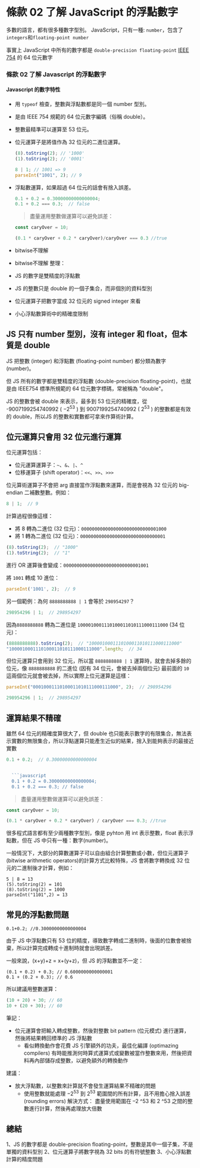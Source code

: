 # 條款 02 了解 JavaScript 的浮點數字

多數的語言，都有很多種數字型別。
JavaScript，只有一種: `number`，包含了`integers`和`floating-point number`

事實上 JavaScript 中所有的數字都是 `double-precision floating-point` [IEEE 754](https://zh.wikipedia.org/wiki/IEEE_754) 的 64 位元數字


### 條款 02 了解 Javascript 的浮點數字

#### Javascript 的數字特性

- 用 `typeof` 檢查，整數與浮點數都是同一個 number 型別。
- 是由 IEEE 754 規範的 64 位元數字編碼（俗稱 double）。
- 整數最精準可以運算至 53 位元。
- 位元運算子是將值作為 32 位元的二進位運算。
  ```javascript
  (8).toString(2); // '1000'
  (1).toString(2); // '0001'

  8 | 1; // 1001 => 9
  parseInt("1001", 2); // 9
  ```
- 浮點數運算，如果超過 64 位元的話會有捨入誤差。
    ```javascript
    0.1 + 0.2 = 0.30000000000000004;
    0.1 + 0.2 === 0.3;  // false
    ```
    > 盡量運用整數做運算可以避免誤差：
    ```javascript
    const caryOver = 10;

    (0.1 * caryOver + 0.2 * caryOver)/caryOver === 0.3 //true

- bitwise不理解

- bitwise不理解
整理：
- JS 的數字是雙精度的浮點數
- JS 的整數只是 double 的一個子集合，而非個別的資料型別
- 位元運算子把數字當成 32 位元的 signed integer 來看
- 小心浮點數算術中的精確度限制

## JS 只有 number 型別，沒有 integer 和 float，但本質是 double

JS 把整數 (integer) 和浮點數 (floating-point number) 都分類為數字 (number)。

但 JS 所有的數字都是雙精度的浮點數 (double-precision floating-point)，也就是由 IEEE754 標準所規範的 64 位元數字標碼，常被稱為 "double"。

JS 的整數會被 double 來表示，最多到 53 位元的精確度，從 -9007199254740992 ( $-2^{53}$ ) 到 9007199254740992 ( $2^{53}$ ) 的整數都是有效的 double，所以JS 的整數和實數都可拿來作算術計算。

## 位元運算只會用 32 位元進行運算

位元運算包括：
- 位元運算運算子：`~`、`&`、`|`、`^`
- 位移運算子 (shift operator)：`<<`、`>>`、`>>>`

位元算術運算子不會把 arg 直接當作浮點數來運算，而是會視為 32 位元的 big-endian 二補數整數。例如：

```javascript
8 | 1;  // 9
```

計算過程很像這樣：
- 將 8 轉為二進位 (32 位元)：`00000000000000000000000000001000`
- 將 1 轉為二進位 (32 位元)：`00000000000000000000000000000001`

```javascript
(8).toString(2);  // "1000"
(1).toString(2);  // "1"
```

進行 OR 運算後會變成：`00000000000000000000000000001001`

將 `1001` 轉成 10 進位：

```javascript
parseInt('1001', 2);  // 9
```

另一個範例：為何 `8888888888 | 1` 會等於 `298954297`？

```javascript
298954296 | 1;  // 298954297
```

因為`8888888888` 轉為二進位是 `1000010001110100011010111000111000` (34 位元)：

```javascript
(8888888888).toString(2);  // "1000010001110100011010111000111000"
"1000010001110100011010111000111000".length;  // 34
```

但位元運算只會用到 32 位元，所以當 `8888888888 | 1` 運算時，就會去掉多餘的位元，像 `8888888888` 的二進位 (因有 34 位元，會被去掉兩個位元) 最前面的 `10` 這兩個位元就會被去掉，所以實際上位元運算是這樣：

```javascript
parseInt("00010001110100011010111000111000", 2);  // 298954296

298954296 | 1;  // 298954297
```

## 運算結果不精確

雖然 64 位元的精確度算很大了，但 double 也只能表示數字的有限集合，無法表示實數的無限集合，所以浮點運算只能產生近似的結果，捨入到能夠表示的最接近實數

```javascript
0.1 + 0.2;  // 0.30000000000000004


  ```javascript
  0.1 + 0.2 = 0.30000000000000004;
  0.1 + 0.2 === 0.3; // false
  ```

  > 盡量運用整數做運算可以避免誤差：

  ```javascript
  const caryOver = 10;

  (0.1 * caryOver + 0.2 * caryOver) / caryOver === 0.3; //true
  ```

很多程式語言都有至少兩種數字型別，像是 pyhton 用 int 表示整數，float 表示浮點數，但在 JS 中只有一種：數字(number)。

一般情況下，大部分的算數運算子可以自由組合計算整數或小數，但位元運算子(bitwise arithmetic operators)的計算方式比較特殊，JS 會將數字轉換成 32 位元的二進制後才計算，例如：

```
5 | 8 = 13
(5).toString(2) = 101
(8).toString(2) = 1000
parseInt("1101",2) = 13
```

## 常見的浮點數問題

```
0.1+0.2; //0.30000000000000004
```

由于 JS 中浮點數只有 53 位的精度，導致數字轉成二進制時，後面的位數會被捨棄，所以計算完成轉成十進制時就會出現誤差。

一般來說，(x+y)+z = x+(y+z)，但 JS 的浮點數並不一定：

```
(0.1 + 0.2) + 0.3; // 0.6000000000000001
0.1 + (0.2 + 0.3); // 0.6
```

所以建議用整數運算：

```javascript
(10 + 20) + 30; // 60
10 + (20 + 30); // 60
```

筆記：
- 位元運算會把輸入轉成整數，然後對整數 bit pattern (位元模式) 進行運算，然後將結果轉回標準的 JS 浮點數
  - 看似轉換動作會花費 JS 引擎額外的功夫，最佳化編譯 (optimazing compilers) 有時能推測何時算式運算式或變數被當作整數來用，然後把資料再內部儲存成整數，以避免額外的轉換動作

建議：
- 放大浮點數，以整數來計算就不會發生運算結果不精確的問題
  - 使用整數就能處理 $-2^{53}$ 到 $2^{53}$ 範圍間的所有計算，且不用擔心捨入誤差 (rounding errors)
解決方式：
盡量使用範圍在 –2 ^53 和 2 ^53 之間的整數進行計算，然後再處理放大倍數

## 總結

1、JS 的數字都是 double-precision floating-point，整數是其中一個子集，不是單獨的資料型別
2、位元運算子將數字視為 32 bits 的有符號整數
3、小心浮點數計算的精度問題
